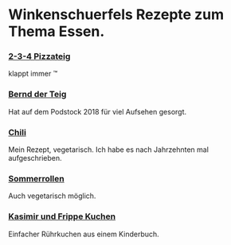 # Winkenschuerfels Rezepte zum Thema Essen.

### [2-3-4 Pizzateig](Pizzateig.md)
klappt immer ™️

### [Bernd der Teig](BerndDerTeig.md)
Hat auf dem Podstock 2018 für viel Aufsehen gesorgt.

### [Chili](Chili.md)
Mein Rezept, vegetarisch. Ich habe es nach Jahrzehnten mal aufgeschrieben.

### [Sommerrollen](Sommerrollen.md)
Auch vegetarisch möglich.

### [Kasimir und Frippe Kuchen](KasimirFrippeKuchen.md)
Einfacher Rührkuchen aus einem Kinderbuch.

